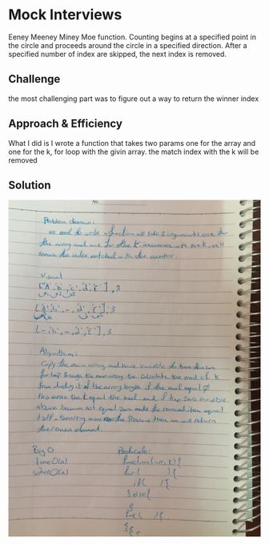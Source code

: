 # Mock Interviews

Eeney Meeney Miney Moe function. Counting begins at a specified point in the circle and proceeds around the circle in a specified direction. After a specified number of index are skipped, the next index is removed. 


## Challenge

the most challenging part was to figure out a way to return the winner index

## Approach & Efficiency

What I did is I wrote a function that takes two params one for the array and one for the k, for loop with the givin array. the match index with the k will be removed

## Solution

![whiteBoard](./assets/wb.jpg)
